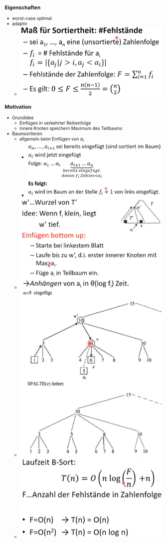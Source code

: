 ### Eigenschaften
+ worst-case optimal
+ adaptiv
	+ ![](../../../../z_images/Pasted%20image%2020221114154140.png)

### Motivation
+ Grundidee
	+ Einfügen in verkehrter Reihenfolge
	+ innere Knoten speichern Maximum des Teilbaums
+ Baumsortieren
	+ allgemein beim Einfügen von $a_i$
		+ ![](../../../../z_images/Pasted%20image%2020221114155251.png)
		+ ![](../../../../z_images/Pasted%20image%2020221114155356.png)
	+  ![](../../../../z_images/Pasted%20image%2020221114155835.png)
	+ ![](../../../../z_images/Pasted%20image%2020221114160034.png)
	+ ![](../../../../z_images/Pasted%20image%2020221114160135.png)

